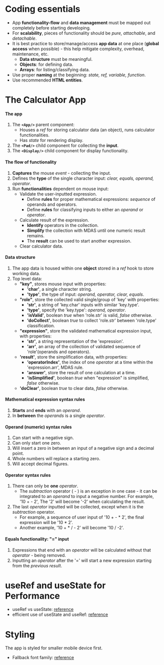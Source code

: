 
# Coding essentials
- App **functionality-flow** and **data management** must be mapped out completely before starting developing.
- For **scalability**, pieces of functionality should be *pure, attachable*, and *detachable*.
- It is best practice to store/manage/access **app data** at one place (**global access** when possible) - this help mitigate complexity, overhead, maintenance, etc.
	- **Data structure** must be meaningful.
	- **Objects**: for defining data.
	- **Arrays**: for listing/classifying data.
- Use proper **naming** at the beginning: *state, ref, variable, function*.
- Use recommended **HTML entities**.


# The Calculator App
#### The app
1. The **`<App/>`** parent component:
	- Houses a *ref* for storing calculator data (an object), runs calculator functionalities.
	- Has *state* for rendering display.
1. The **`<Pad/>`** child component for collecting the **input**.
1. The **`<Display/>`** child component for display functionality.

#### The flow of functionality
1. **Captures** the mouse *event* - collecting the input.
1. Defines the **type** of the single character input: *clear, equals, operand, operator*.
1. Run **functionalities** dependent on mouse input: 
	- Validate the user-inputted expression.
		- Define **rules** for proper mathematical expressions: *sequence* of operands and operators.
		- Define **rules** for classifying inputs to either an *operand* or *operator*.
	- Calculate result of the expression.
		- **Identify** operators in the collection.
		- **Simplify** the collection with MDAS until one numeric result remains.
		- The **result** can be used to start another expression.
	- Clear calculator data.

#### Data structure
1. The app data is housed within one **object** stored in a *ref* hook to store working data.
1. Top level data:
	- **"key"**, stores mouse input with properties:
		- **'char'**, a single character string.
		- **'type'**, the type of input: *operand, operator, clear, equals*.
	- **"role"**, store the collected valid single/group of 'key' with properties:
		- **'str'**, a string of 'key.char' inputs with similar 'key.type'.
		- **'type'**, specify the 'key.type': *operand, operator*.
		- **'isValid'**, boolean *true* when 'role.str' is valid, *false* otherwise.
		- **'doCollect'**, boolean *true* to collect 'role.str' between 'role.type' classification.
	- **"expression"**, store the validated mathematical expression input, with properties:
		- **'str'**, a string representation of the 'expression'.
		- **'arr'**, an array of the collection of validated sequence of 'role'(operands and operators).
	- **'result'**, store the simplification data, with properties:
		- **'operatorIndex'**, the index of one *operator* at a time within the 'expression.arr', MDAS rule.
		- **'answer'**, store the result of one calculation at a time.
		- **'isSimplified'**, boolean *true* when "expression" is simplified, *false* otherwise.
	- **'doClear'**, boolean *true* to clear data, *false* otherwise.

#### Mathematical expression syntax rules
1. **Starts** and **ends** with an *operand*.
1. In **between** the *operands* is a single *operator*.

#### Operand (numeric) syntax rules
1. Can start with a negative sign.
1. Can only start one zero.
1. Will insert a zero in between an input of a negative sign and a decimal point.
1. Whole numbers will replace a starting zero.
1. Will accept decimal figures.

#### Operator syntax rules
1. There can only be **one** *operator*.
	- The *subtraction* operator ( - ) is an exception in one case - it can be integrated to an *operand* to input a negative number. For example, '10 + - 2', The '2' will become '-2' when calculating the result.
1. The last *operator* inputted will be collected, except when it is the *subtraction* operator.
	- For example, a sequence of user input of '10 + - * 2', the final expression will be '10 * 2'.
	- Another example, '10 + * / - 2' will become '10 / -2'.

#### Equals functionality: "=" input
1. Expressions that end with an *operator* will be calculated without that *operator* - being removed.
1. Inputting an *operator* after the '=' will start a new expression starting from the *previous result*.


# useRef and useState for Performance
- useRef vs useState: [reference](https://medium.com/web-development-with-sumit/useref-vs-usestate-in-react-330539025245#:~:text=serve%20different%20purposes.-,useRef%20is%20primarily%20used%20to%20access%20and%20manipulate%20the%20DOM,renders%20when%20the%20state%20updates.)
- efficient use of useState and useRef: [reference](https://medium.com/@rishavjaiss14/common-mistakes-react-developers-make-usestate-or-useref-76bca3903a80)


# Styling
The app is styled for smaller mobile device first.

- Fallback font family: [reference](https://granneman.com/webdev/coding/css/fonts-and-formatting/web-browser-font-defaults)